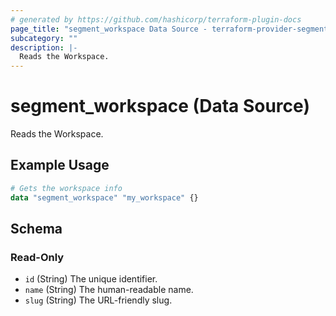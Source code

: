 ```yaml
---
# generated by https://github.com/hashicorp/terraform-plugin-docs
page_title: "segment_workspace Data Source - terraform-provider-segment"
subcategory: ""
description: |-
  Reads the Workspace.
---
```


# segment_workspace (Data Source)

Reads the Workspace.

## Example Usage

```terraform
# Gets the workspace info
data "segment_workspace" "my_workspace" {}
```

<!-- schema generated by tfplugindocs -->
## Schema

### Read-Only

- `id` (String) The unique identifier.
- `name` (String) The human-readable name.
- `slug` (String) The URL-friendly slug.
